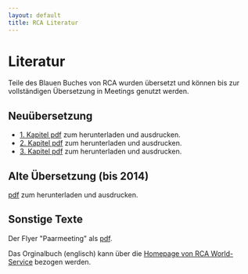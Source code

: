 ```yaml
---
layout: default
title: RCA Literatur
---
```

# Literatur

Teile des Blauen Buches von RCA wurden übersetzt und können bis zur
vollständigen Übersetzung in Meetings genutzt werden.

## Neuübersetzung

* [1. Kapitel pdf](/files/Kapitel1RCA.red.pdf) zum herunterladen und ausdrucken.
* [2. Kapitel pdf](/files/FourthEditionKapitel_II.docx.pdf) zum herunterladen und ausdrucken.
* [3. Kapitel pdf](/files/FourthEdition_Kapitel_III.pdf) zum herunterladen und ausdrucken.

## Alte Übersetzung (bis 2014)

[pdf](/files/RCA-Literatur+2014.pdf) zum herunterladen und ausdrucken.

## Sonstige Texte

Der Flyer "Paarmeeting" als [pdf](/files/rca_flyer_2010.pdf).

Das Orginalbuch (englisch) kann über die [Homepage von RCA World-Service](http://www.recovering-couples.org) bezogen werden. 

